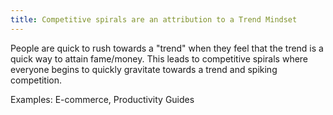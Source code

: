 ```yaml
---
title: Competitive spirals are an attribution to a Trend Mindset
---
```

People are quick to rush towards a "trend" when they feel that the trend is a quick way to attain fame/money. This leads to competitive spirals where everyone begins to quickly gravitate towards a trend and spiking competition. 

Examples: E-commerce, Productivity Guides  
